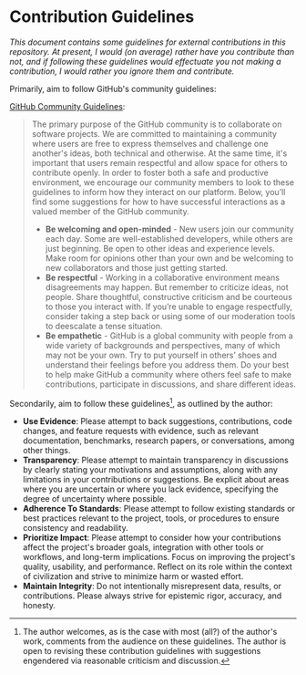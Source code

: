 # Contribution Guidelines

_This document contains some guidelines for external contributions in this repository. At present, I would (on average) rather have you contribute than not, and if following these guidelines would effectuate you not making a contribution, I would rather you ignore them and contribute._

Primarily, aim to follow GitHub's community guidelines:

[GitHub Community Guidelines](https://github.com/github/docs/blob/main/content/site-policy/github-terms/github-community-guidelines.md):

> The primary purpose of the GitHub community is to collaborate on software projects. We are committed to maintaining a community where users are free to express themselves and challenge one another's ideas, both technical and otherwise. At the same time, it's important that users remain respectful and allow space for others to contribute openly. In order to foster both a safe and productive environment, we encourage our community members to look to these guidelines to inform how they interact on our platform. Below, you’ll find some suggestions for how to have successful interactions as a valued member of the GitHub community.
>
> * __Be welcoming and open-minded__ - New users join our community each day. Some are well-established developers, while others are just beginning. Be open to other ideas and experience levels. Make room for opinions other than your own and be welcoming to new collaborators and those just getting started.
> * __Be respectful__ - Working in a collaborative environment means disagreements may happen. But remember to criticize ideas, not people. Share thoughtful, constructive criticism and be courteous to those you interact with. If you’re unable to engage respectfully, consider taking a step back or using some of our moderation tools to deescalate a tense situation.
> * __Be empathetic__ - GitHub is a global community with people from a wide variety of backgrounds and perspectives, many of which may not be your own. Try to put yourself in others’ shoes and understand their feelings before you address them. Do your best to help make GitHub a community where others feel safe to make contributions, participate in discussions, and share different ideas.

Secondarily, aim to follow these guidelines[^guidelines], as outlined by the author:

- **Use Evidence**: Please attempt to back suggestions, contributions, code changes, and feature requests with evidence, such as relevant documentation, benchmarks, research papers, or conversations, among other things.
- **Transparency**: Please attempt to maintain transparency in discussions by clearly stating your motivations and assumptions, along with any limitations in your contributions or suggestions. Be explicit about areas where you are uncertain or where you lack evidence, specifying the degree of uncertainty where possible.
- **Adherence To Standards**: Please attempt to follow existing standards or best practices relevant to the project, tools, or procedures to ensure consistency and readability.
- **Prioritize Impact**: Please attempt to consider how your contributions affect the project's broader goals, integration with other tools or workflows, and long-term implications. Focus on improving the project's quality, usability, and performance. Reflect on its role within the context of civilization and strive to minimize harm or wasted effort.
- **Maintain Integrity**: Do not intentionally misrepresent data, results, or contributions. Please always strive for epistemic rigor, accuracy, and honesty.

[^guidelines]: The author welcomes, as is the case with most (all?) of the author's work, comments from the audience on these guidelines. The author is open to revising these contribution guidelines with suggestions engendered via reasonable criticism and discussion.
